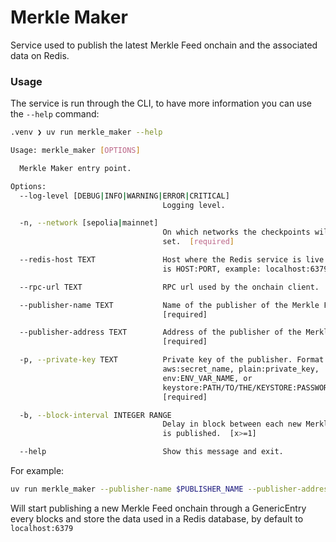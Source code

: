 # Merkle Maker

Service used to publish the latest Merkle Feed onchain and the associated data on Redis.

### Usage

The service is run through the CLI, to have more information you can use the `--help` command:

```bash
.venv ❯ uv run merkle_maker --help

Usage: merkle_maker [OPTIONS]

  Merkle Maker entry point.

Options:
  --log-level [DEBUG|INFO|WARNING|ERROR|CRITICAL]
                                  Logging level.

  -n, --network [sepolia|mainnet]
                                  On which networks the checkpoints will be
                                  set.  [required]

  --redis-host TEXT               Host where the Redis service is live. Format
                                  is HOST:PORT, example: localhost:6379

  --rpc-url TEXT                  RPC url used by the onchain client.

  --publisher-name TEXT           Name of the publisher of the Merkle Feed.
                                  [required]

  --publisher-address TEXT        Address of the publisher of the Merkle Feed.
                                  [required]

  -p, --private-key TEXT          Private key of the publisher. Format:
                                  aws:secret_name, plain:private_key,
                                  env:ENV_VAR_NAME, or
                                  keystore:PATH/TO/THE/KEYSTORE:PASSWORD
                                  [required]

  -b, --block-interval INTEGER RANGE
                                  Delay in block between each new Merkle Feed
                                  is published.  [x>=1]

  --help                          Show this message and exit.
```

For example:

```sh
uv run merkle_maker --publisher-name $PUBLISHER_NAME --publisher-address $PUBLISHER_ADDRESS -p plain:$PUBLISHER_PV_KEY
```

Will start publishing a new Merkle Feed onchain through a GenericEntry every blocks and store the data used in a Redis database, by default to `localhost:6379`

